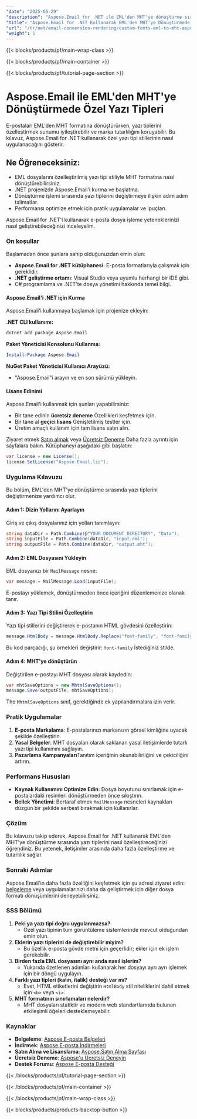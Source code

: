 ```yaml
---
"date": "2025-05-29"
"description": "Aspose.Email for .NET ile EML'den MHT'ye dönüştürme sırasında yazı tiplerini nasıl özelleştireceğinizi öğrenin; böylece marka tutarlılığı ve gelişmiş e-posta sunumu garanti altına alınmış olur."
"title": "Aspose.Email for .NET Kullanarak EML'den MHT'ye Dönüştürmede Özel Yazı Tipleri"
"url": "/tr/net/email-conversion-rendering/custom-fonts-eml-to-mht-aspose-email-net/"
"weight": 1
---
```


{{< blocks/products/pf/main-wrap-class >}}

{{< blocks/products/pf/main-container >}}

{{< blocks/products/pf/tutorial-page-section >}}
# Aspose.Email ile EML'den MHT'ye Dönüştürmede Özel Yazı Tipleri

E-postaları EML'den MHT formatına dönüştürürken, yazı tiplerini özelleştirmek sunumu iyileştirebilir ve marka tutarlılığını koruyabilir. Bu kılavuz, Aspose.Email for .NET kullanarak özel yazı tipi stillerinin nasıl uygulanacağını gösterir.

## Ne Öğreneceksiniz:
- EML dosyalarını özelleştirilmiş yazı tipi stiliyle MHT formatına nasıl dönüştürebilirsiniz.
- .NET projenizde Aspose.Email'i kurma ve başlatma.
- Dönüştürme işlemi sırasında yazı tiplerini değiştirmeye ilişkin adım adım talimatlar.
- Performansı optimize etmek için pratik uygulamalar ve ipuçları.

Aspose.Email for .NET'i kullanarak e-posta dosya işleme yeteneklerinizi nasıl geliştirebileceğinizi inceleyelim.

### Ön koşullar
Başlamadan önce şunlara sahip olduğunuzdan emin olun:
- **Aspose.Email for .NET kütüphanesi**: E-posta formatlarıyla çalışmak için gereklidir.
- **.NET geliştirme ortamı**: Visual Studio veya uyumlu herhangi bir IDE gibi.
- C# programlama ve .NET'te dosya yönetimi hakkında temel bilgi.

#### Aspose.Email'i .NET için Kurma
Aspose.Email'i kullanmaya başlamak için projenize ekleyin:

**.NET CLI kullanımı:**
```bash
dotnet add package Aspose.Email
```

**Paket Yöneticisi Konsolunu Kullanma:**
```powershell
Install-Package Aspose.Email
```

**NuGet Paket Yöneticisi Kullanıcı Arayüzü:**
- "Aspose.Email"i arayın ve en son sürümü yükleyin.

#### Lisans Edinimi
Aspose.Email'i kullanmak için şunları yapabilirsiniz:
- Bir tane edinin **ücretsiz deneme** Özellikleri keşfetmek için.
- Bir tane al **geçici lisans** Genişletilmiş testler için.
- Üretim amaçlı kullanım için tam lisans satın alın.

Ziyaret etmek [Satın almak](https://purchase.aspose.com/buy) veya [Ücretsiz Deneme](https://releases.aspose.com/email/net/) Daha fazla ayrıntı için sayfalara bakın. Kütüphaneyi aşağıdaki gibi başlatın:

```csharp
var license = new License();
license.SetLicense("Aspose.Email.lic");
```

### Uygulama Kılavuzu
Bu bölüm, EML'den MHT'ye dönüştürme sırasında yazı tiplerini değiştirmenize yardımcı olur.

#### Adım 1: Dizin Yollarını Ayarlayın
Giriş ve çıkış dosyalarınız için yolları tanımlayın:

```csharp
string dataDir = Path.Combine(@"YOUR_DOCUMENT_DIRECTORY", "Data");
string inputFile = Path.Combine(dataDir, "input.eml");
string outputFile = Path.Combine(dataDir, "output.mht");
```

#### Adım 2: EML Dosyasını Yükleyin
EML dosyanızı bir `MailMessage` nesne:

```csharp
var message = MailMessage.Load(inputFile);
```

E-postayı yüklemek, dönüştürmeden önce içeriğini düzenlemenize olanak tanır.

#### Adım 3: Yazı Tipi Stilini Özelleştirin
Yazı tipi stillerini değiştirerek e-postanın HTML gövdesini özelleştirin:

```csharp
message.HtmlBody = message.HtmlBody.Replace("font-family", "font-family: 'Your Custom Font', sans-serif;");
```

Bu kod parçacığı, şu örnekleri değiştirir: `font-family` İstediğiniz stilde.

#### Adım 4: MHT'ye dönüştürün
Değiştirilen e-postayı MHT dosyası olarak kaydedin:

```csharp
var mhtSaveOptions = new MhtmlSaveOptions();
message.Save(outputFile, mhtSaveOptions);
```

The `MhtmlSaveOptions` sınıf, gerektiğinde ek yapılandırmalara izin verir.

### Pratik Uygulamalar
1. **E-posta Markalama**: E-postalarınızı markanızın görsel kimliğine uyacak şekilde özelleştirin.
2. **Yasal Belgeler**: MHT dosyaları olarak saklanan yasal iletişimlerde tutarlı yazı tipi kullanımını sağlayın.
3. **Pazarlama Kampanyaları**Tanıtım içeriğinin okunabilirliğini ve çekiciliğini artırın.

### Performans Hususları
- **Kaynak Kullanımını Optimize Edin**: Dosya boyutunu sınırlamak için e-postalardaki resimleri dönüştürmeden önce sıkıştırın.
- **Bellek Yönetimi**: Bertaraf etmek `MailMessage` nesneleri kaynakları düzgün bir şekilde serbest bırakmak için kullanırlar.

### Çözüm
Bu kılavuzu takip ederek, Aspose.Email for .NET kullanarak EML'den MHT'ye dönüştürme sırasında yazı tiplerini nasıl özelleştireceğinizi öğrendiniz. Bu yetenek, iletişimler arasında daha fazla özelleştirme ve tutarlılık sağlar.

### Sonraki Adımlar
Aspose.Email'in daha fazla özelliğini keşfetmek için şu adresi ziyaret edin: [belgeleme](https://reference.aspose.com/email/net/) veya uygulamalarınızı daha da geliştirmek için diğer dosya formatı dönüşümlerini deneyebilirsiniz.

### SSS Bölümü
1. **Peki ya yazı tipi doğru uygulanmazsa?**
   - Özel yazı tipinin tüm görüntüleme sistemlerinde mevcut olduğundan emin olun.
2. **Eklerin yazı tiplerini de değiştirebilir miyim?**
   - Bu özellik e-posta gövde metni için geçerlidir; ekler için ek işlem gerekebilir.
3. **Birden fazla EML dosyasını aynı anda nasıl işlerim?**
   - Yukarıda özetlenen adımları kullanarak her dosyayı ayrı ayrı işlemek için bir döngü uygulayın.
4. **Farklı yazı tipleri (kalın, italik) desteği var mı?**
   - Evet, HTML etiketlerini değiştirin `HtmlBody` stil niteliklerini dahil etmek için `<b>` veya `<i>`.
5. **MHT formatının sınırlamaları nelerdir?**
   - MHT dosyaları statiktir ve modern web standartlarında bulunan etkileşimli öğeleri desteklemeyebilir.

### Kaynaklar
- **Belgeleme**: [Aspose.E-posta Belgeleri](https://reference.aspose.com/email/net/)
- **İndirmek**: [Aspose.E-posta İndirmeleri](https://releases.aspose.com/email/net/)
- **Satın Alma ve Lisanslama**: [Aspose.Satın Alma Sayfası](https://purchase.aspose.com/buy)
- **Ücretsiz Deneme**: [Aspose'u Ücretsiz Deneyin](https://releases.aspose.com/email/net/)
- **Destek Forumu**: [Aspose E-posta Desteği](https://forum.aspose.com/c/email/10)

{{< /blocks/products/pf/tutorial-page-section >}}

{{< /blocks/products/pf/main-container >}}

{{< /blocks/products/pf/main-wrap-class >}}

{{< blocks/products/products-backtop-button >}}